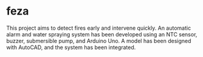 # feza
This project aims to detect fires early and intervene quickly. An automatic alarm and water spraying system has been developed using an NTC sensor, buzzer, submersible pump, and Arduino Uno. A model has been designed with AutoCAD, and the system has been integrated.
